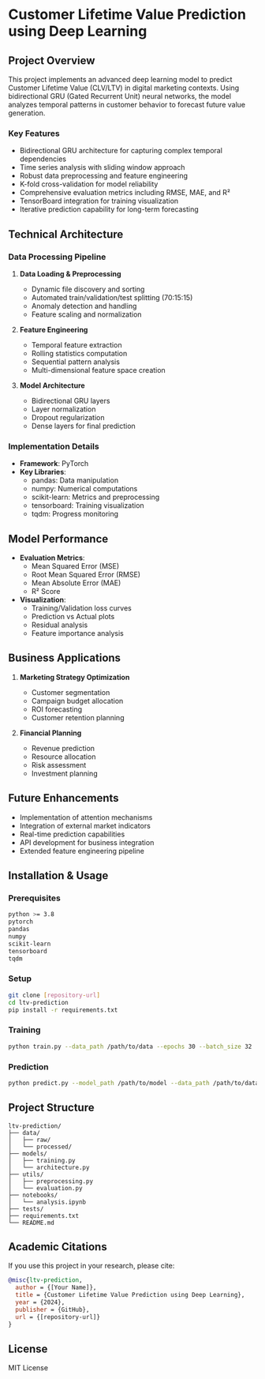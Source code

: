 # Customer Lifetime Value Prediction using Deep Learning

## Project Overview
This project implements an advanced deep learning model to predict Customer Lifetime Value (CLV/LTV) in digital marketing contexts. Using bidirectional GRU (Gated Recurrent Unit) neural networks, the model analyzes temporal patterns in customer behavior to forecast future value generation.

### Key Features
- Bidirectional GRU architecture for capturing complex temporal dependencies
- Time series analysis with sliding window approach
- Robust data preprocessing and feature engineering
- K-fold cross-validation for model reliability
- Comprehensive evaluation metrics including RMSE, MAE, and R²
- TensorBoard integration for training visualization
- Iterative prediction capability for long-term forecasting

## Technical Architecture

### Data Processing Pipeline
1. **Data Loading & Preprocessing**
   - Dynamic file discovery and sorting
   - Automated train/validation/test splitting (70:15:15)
   - Anomaly detection and handling
   - Feature scaling and normalization

2. **Feature Engineering**
   - Temporal feature extraction
   - Rolling statistics computation
   - Sequential pattern analysis
   - Multi-dimensional feature space creation

3. **Model Architecture**
   - Bidirectional GRU layers
   - Layer normalization
   - Dropout regularization
   - Dense layers for final prediction

### Implementation Details
- **Framework**: PyTorch
- **Key Libraries**: 
  - pandas: Data manipulation
  - numpy: Numerical computations
  - scikit-learn: Metrics and preprocessing
  - tensorboard: Training visualization
  - tqdm: Progress monitoring

## Model Performance
- **Evaluation Metrics**:
  - Mean Squared Error (MSE)
  - Root Mean Squared Error (RMSE)
  - Mean Absolute Error (MAE)
  - R² Score
- **Visualization**:
  - Training/Validation loss curves
  - Prediction vs Actual plots
  - Residual analysis
  - Feature importance analysis

## Business Applications
1. **Marketing Strategy Optimization**
   - Customer segmentation
   - Campaign budget allocation
   - ROI forecasting
   - Customer retention planning

2. **Financial Planning**
   - Revenue prediction
   - Resource allocation
   - Risk assessment
   - Investment planning

## Future Enhancements
- Implementation of attention mechanisms
- Integration of external market indicators
- Real-time prediction capabilities
- API development for business integration
- Extended feature engineering pipeline

## Installation & Usage

### Prerequisites
```bash
python >= 3.8
pytorch
pandas
numpy
scikit-learn
tensorboard
tqdm
```

### Setup
```bash
git clone [repository-url]
cd ltv-prediction
pip install -r requirements.txt
```

### Training
```bash
python train.py --data_path /path/to/data --epochs 30 --batch_size 32
```

### Prediction
```bash
python predict.py --model_path /path/to/model --data_path /path/to/data
```

## Project Structure
```
ltv-prediction/
├── data/
│   ├── raw/
│   └── processed/
├── models/
│   ├── training.py
│   └── architecture.py
├── utils/
│   ├── preprocessing.py
│   └── evaluation.py
├── notebooks/
│   └── analysis.ipynb
├── tests/
├── requirements.txt
└── README.md
```

## Academic Citations
If you use this project in your research, please cite:
```bibtex
@misc{ltv-prediction,
  author = {[Your Name]},
  title = {Customer Lifetime Value Prediction using Deep Learning},
  year = {2024},
  publisher = {GitHub},
  url = {[repository-url]}
}
```

## License
MIT License
